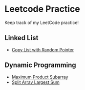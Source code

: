 # Leetcode Practice
Keep track of my LeetCode practice!

## Linked List
* [Copy List with Random Pointer](copyRandomList.java)

## Dynamic Programming
* [Maximum Product Subarray](maxSubarray.java)
* [Split Array Largest Sum](splitArray.java)
    
    